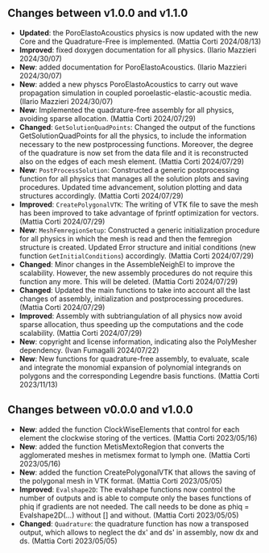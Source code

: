 ## Changes between v1.0.0 and v1.1.0
- **Updated**: the PoroElastoAcoustics physics is now updated with the new Core and the Quadrature-Free is implemented. (Mattia Corti  2024/08/13)
- **Improved**: fixed doxygen documentation for all physics. (Ilario Mazzieri 2024/30/07)
- **New**: added documentation for PoroElastoAcoustics. (Ilario Mazzieri 2024/30/07)
- **New**: added a new physcs PoroElastoAcoustics to carry out wave propagation simulation in coupled poroelastic-elastic-acoustic media. (Ilario Mazzieri  2024/30/07)
- **New**: Implemented the quadrature-free assembly for all physics, avoiding sparse allocation. (Mattia Corti 2024/07/29)
- **Changed**: `GetSolutionQuadPoints`: Changed the output of the functions GetSolutionQuadPoints for all the physics, to include the information necessary to the new postprocessing functions. Moreover, the degree of the quadrature is now set from the data file and it is reconstructed also on the edges of each mesh element. (Mattia Corti 2024/07/29)
- **New**: `PostProcessSolution`: Constructed a generic postprocessing function for all physics that manages all the solution plots and saving procedures. Updated time advancement, solution plotting and data structures accordingly. (Mattia Corti 2024/07/29)
- **Improved**: `CreatePolygonalVTK`: The writing of VTK file to save the mesh has been improved to take advantage of fprintf optimization for vectors. (Mattia Corti 2024/07/29)
- **New**: `MeshFemregionSetup`: Constructed a generic initialization procedure for all physics in which the mesh is read and then the femregion structure is created. Updated Error structure and initial conditions (new function `GetInitialConditions`) accordingly. (Mattia Corti 2024/07/29)
- **Changed**: Minor changes in the AssembleNeighEl to improve the scalability. However, the new assembly procedures do not require this function any more. This will be deleted. (Mattia Corti 2024/07/29)
- **Changed**: Updated the main functions to take into account all the last changes of assembly, initialization and postprocessing procedures. (Mattia Corti 2024/07/29)
- **Improved**: Assembly with subtriangulation of all physics now avoid sparse allocation, thus speeding up the computations and the code scalability. (Mattia Corti 2024/07/29)
- **New**: copyright and license information, indicating also the PolyMesher dependency. (Ivan Fumagalli 2024/07/22)
- **New**: New functions for quadrature-free assembly, to evaluate, scale and integrate the monomial expansion of polynomial integrands on polygons and the corresponding Legendre basis functions. (Mattia Corti 2023/11/13)

## Changes between v0.0.0 and v1.0.0
- **New**: added the function ClockWiseElements that control for each element the clockwise storing of the vertices. (Mattia Corti 2023/05/16)
- **New**: added the function MetisMextoRegion that converts the agglomerated meshes in metismex format to lymph one. (Mattia Corti 2023/05/16)
- **New**: added the function CreatePolygonalVTK that allows the saving of the polygonal mesh in VTK format. (Mattia Corti 2023/05/05)
- **Improved**: `Evalshape2D`: The evalshape functions now control the number of outputs and is able to compute only the bases functions of phiq if gradients are not needed. The call needs to be done as phiq = Evalshape2D(...) without [] and without. (Mattia Corti 2023/05/05)
- **Changed**: `Quadrature`: the quadrature function has now a transposed output, which allows to neglect the dx' and ds' in assembly, now dx and ds. (Mattia Corti 2023/05/05)
